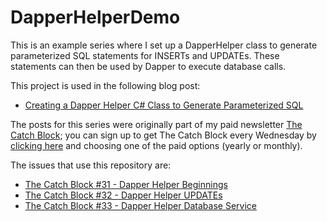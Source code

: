 # DapperHelperDemo
This is an example series where I set up a DapperHelper class to generate parameterized SQL statements for INSERTs and UPDATEs. These statements can then be used by Dapper to execute database calls.

This project is used in the following blog post:

* [Creating a Dapper Helper C# Class to Generate Parameterized SQL](https://exceptionnotfound.net/creating-a-dapper-helper-csharp-class-to-generate-parameterized-sql-inserts-and-updates/)

The posts for this series were originally part of my paid newsletter [The Catch Block](https://exceptionnotfound.net/tag/thecatchblock/); you can sign up to get The Catch Block every Wednesday by [clicking here](https://exceptionnotfound.net/membership/) and choosing one of the paid options (yearly or monthly).

The issues that use this repository are:

* [The Catch Block #31 - Dapper Helper Beginnings](https://exceptionnotfound.net/the-catch-block-31-dapper-helper-beginnings/)
* [The Catch Block #32 - Dapper Helper UPDATEs](https://exceptionnotfound.net/the-catch-block-32-dapper-helper-updates/)
* [The Catch Block #33 - Dapper Helper Database Service](https://exceptionnotfound.net/the-catch-block-33-dapper-helper-database-service/)
